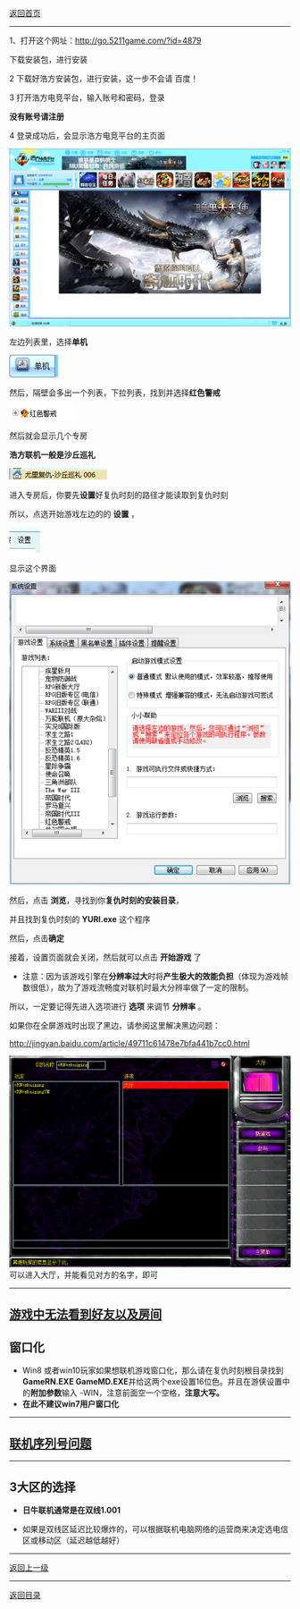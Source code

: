 [返回首页](./Home)


***
 
1、打开这个网址：http://go.5211game.com/?id=4879

下载安装包，进行安装


2   下载好浩方安装包，进行安装，这一步不会请 百度！



3   打开浩方电竞平台，输入账号和密码，登录

**没有账号请注册**


4  登录成功后，会显示浩方电竞平台的主页面

 ![](./hf1.png)

左边列表里，选择**单机**

![](./hf2.png)

然后，隔壁会多出一个列表，下拉列表，找到并选择**红色警戒**

![](./hf3.png)



然后就会显示几个专房



**浩方联机一般是沙丘巡礼**

![](./hf4.png)


进入专房后，你要先**设置**好复仇时刻的路径才能读取到复仇时刻


所以，点选开始游戏左边的的 **设置**   ，

![](./hf5.png)


显示这个界面

![](./hf6.png)

然后，点击 **浏览**，寻找到你**复仇时刻的安装目录**，

并且找到复仇时刻的  **YURI.exe**  这个程序


然后，点击**确定**


接着，设置页面就会关闭，然后就可以点击 **开始游戏** 了


- 注意：因为该游戏引擎在**分辨率过大**时将**产生极大的效能负担**（体现为游戏帧数很低），故为了游戏流畅度对联机时最大分辨率做了一定的限制。

所以，一定要记得先进入选项进行 **选项** 来调节 **分辨率** 。

如果你在全屏游戏时出现了黑边，请参阅这里解决黑边问题：

http://jingyan.baidu.com/article/49711c61478e7bfa441b7cc0.html


![](./gayman.png)
可以进入大厅，并能看见对方的名字，即可


--------------------------------------------------------------------------------------------------------------------------
 
 
## [游戏中无法看到好友以及房间](游戏中无法看到好友以及房间)
 


## 窗口化

 - Win8 或者win10玩家如果想联机游戏窗口化，那么请在复仇时刻根目录找到**GameRN.EXE GameMD.EXE**并给这两个exe设置16位色。并且在游侠设置中的**附加参数**输入 -WIN，注意前面空一个空格，**注意大写。**
 - **在此不建议win7用户窗口化**


***


## [联机序列号问题](进入房间提示“序列号相同”)





***

## 3大区的选择

 - **日牛联机通常是在双线1.001**  

 - 如果是双线区延迟比较爆炸的，可以根据联机电脑网络的运营商来决定选电信区或移动区（延迟越低越好）

***
[返回上一级](./使用第三方对战平台)

***

[返回目录](./常见问题指南)
